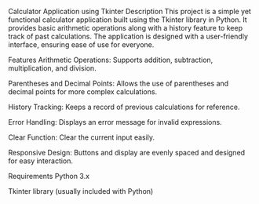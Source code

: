 Calculator Application using Tkinter
Description
This project is a simple yet functional calculator application built using the Tkinter library in Python. It provides basic arithmetic operations along with a history feature to keep track of past calculations. The application is designed with a user-friendly interface, ensuring ease of use for everyone.

Features
Arithmetic Operations: Supports addition, subtraction, multiplication, and division.

Parentheses and Decimal Points: Allows the use of parentheses and decimal points for more complex calculations.

History Tracking: Keeps a record of previous calculations for reference.

Error Handling: Displays an error message for invalid expressions.

Clear Function: Clear the current input easily.

Responsive Design: Buttons and display are evenly spaced and designed for easy interaction.

Requirements
Python 3.x

Tkinter library (usually included with Python)
